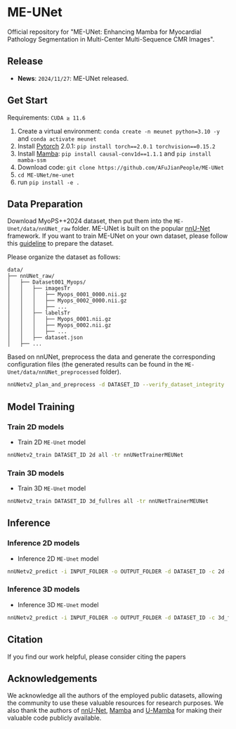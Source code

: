 # ME-UNet

Official repository for "ME-UNet: Enhancing Mamba for Myocardial Pathology Segmentation in Multi-Center Multi-Sequence CMR Images".

## Release
-  **News**: ```2024/11/27```: ME-UNet released.

## Get Start 

Requirements: `CUDA ≥ 11.6`

1. Create a virtual environment: `conda create -n meunet python=3.10 -y` and `conda activate meunet `
2. Install [Pytorch](https://pytorch.org/get-started/previous-versions/#linux-and-windows-4) 2.0.1: `pip install torch==2.0.1 torchvision==0.15.2`
3. Install [Mamba](https://github.com/state-spaces/mamba): `pip install causal-conv1d==1.1.1` and `pip install mamba-ssm`
4. Download code: `git clone https://github.com/AFuJianPeople/ME-UNet`
5. `cd ME-UNet/me-unet` 
6. run `pip install -e .`

## Data Preparation

Download MyoPS++2024 dataset, then put them into the `ME-Unet/data/nnUNet_raw` folder. 
ME-UNet is built on the popular [nnU-Net](https://github.com/MIC-DKFZ/nnUNet) framework. If you want to train ME-UNet on your own dataset, please follow this [guideline](https://github.com/MIC-DKFZ/nnUNet/blob/master/documentation/dataset_format.md) to prepare the dataset. 

Please organize the dataset as follows:

```
data/
├── nnUNet_raw/
│   ├── Dataset001_Myops/
│   │   ├── imagesTr
│   │   │   ├── Myops_0001_0000.nii.gz
│   │   │   ├── Myops_0002_0000.nii.gz
│   │   │   ├── ...
│   │   ├── labelsTr
│   │   │   ├── Myops_0001.nii.gz
│   │   │   ├── Myops_0002.nii.gz
│   │   │   ├── ...
│   │   ├── dataset.json
│   ├── ...
```

Based on nnUNet, preprocess the data and generate the corresponding configuration files (the generated results can be found in the `ME-Unet/data/nnUNet_preprocessed` folder).

```bash
nnUNetv2_plan_and_preprocess -d DATASET_ID --verify_dataset_integrity
```

## Model Training


### Train 2D models

- Train 2D `ME-Unet` model

```bash
nnUNetv2_train DATASET_ID 2d all -tr nnUNetTrainerMEUNet
```

### Train 3D models

- Train 3D `ME-Unet` model

```bash
nnUNetv2_train DATASET_ID 3d_fullres all -tr nnUNetTrainerMEUNet
```

## Inference

### Inference 2D models

- Inference 2D `ME-Unet` model

```bash
nnUNetv2_predict -i INPUT_FOLDER -o OUTPUT_FOLDER -d DATASET_ID -c 2d -tr nnUNetTrainerMEUNet --disable_tta
```

### Inference 3D models

- Inference 3D `ME-Unet` model

```bash
nnUNetv2_predict -i INPUT_FOLDER -o OUTPUT_FOLDER -d DATASET_ID -c 3d_fullres -tr nnUNetTrainerMEUNet --disable_tta
```

## Citation
If you find our work helpful, please consider citing the papers

## Acknowledgements

We acknowledge all the authors of the employed public datasets, allowing the community to use these valuable resources for research purposes. 
We also thank the authors of [nnU-Net](https://github.com/MIC-DKFZ/nnUNet), [Mamba](https://github.com/state-spaces/mamba) and [U-Mamba](https://github.com/bowang-lab/U-Mamba) for making their valuable code publicly available.

